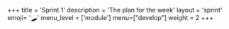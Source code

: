 +++
title = 'Sprint 1'
description = 'The plan for the week'
layout = 'sprint'
emoji= '🛹'
menu_level = ['module']
menu=["develop"]
weight = 2
+++
